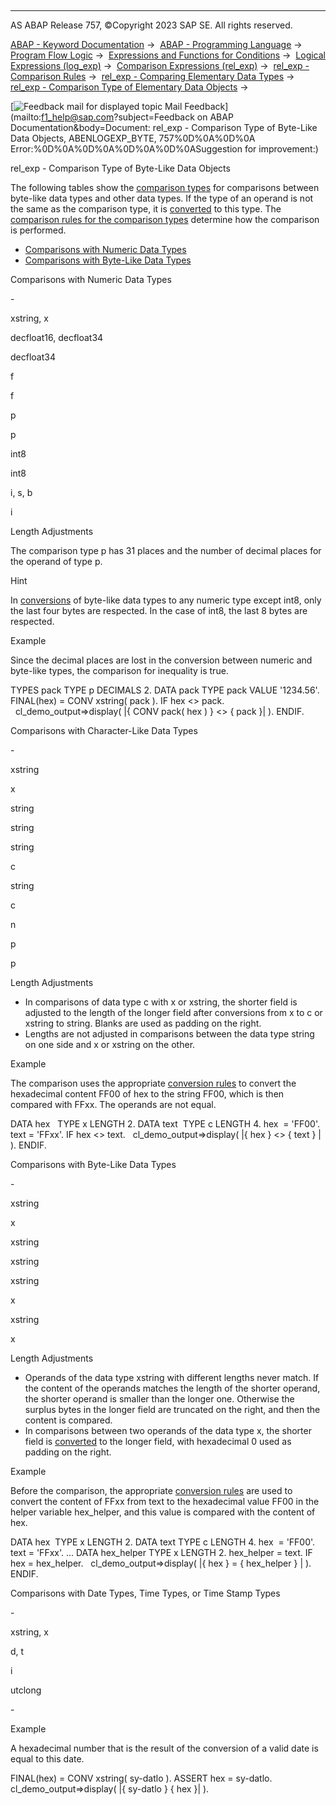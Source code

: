   

* * *

AS ABAP Release 757, ©Copyright 2023 SAP SE. All rights reserved.

[ABAP - Keyword Documentation](javascript:call_link\('abenabap.htm'\)) →  [ABAP - Programming Language](javascript:call_link\('abenabap_reference.htm'\)) →  [Program Flow Logic](javascript:call_link\('abenabap_flow_logic.htm'\)) →  [Expressions and Functions for Conditions](javascript:call_link\('abenlogical_expr_func.htm'\)) →  [Logical Expressions (log\_exp)](javascript:call_link\('abenlogexp.htm'\)) →  [Comparison Expressions (rel\_exp)](javascript:call_link\('abenlogexp_comp.htm'\)) →  [rel\_exp - Comparison Rules](javascript:call_link\('abenlogexp_rules.htm'\)) →  [rel\_exp - Comparing Elementary Data Types](javascript:call_link\('abenlogexp_rules_operands.htm'\)) →  [rel\_exp - Comparison Type of Elementary Data Objects](javascript:call_link\('abenlogexp_rules_operands_dobj.htm'\)) → 

 [![](Mail.gif?object=Mail.gif&sap-language=EN "Feedback mail for displayed topic") Mail Feedback](mailto:f1_help@sap.com?subject=Feedback on ABAP Documentation&body=Document: rel_exp - Comparison Type of Byte-Like Data Objects, ABENLOGEXP_BYTE, 757%0D%0A%0D%0A
Error:%0D%0A%0D%0A%0D%0A%0D%0ASuggestion for improvement:)

rel\_exp - Comparison Type of Byte-Like Data Objects

The following tables show the [comparison types](javascript:call_link\('abencomparison_type_glosry.htm'\) "Glossary Entry") for comparisons between byte-like data types and other data types. If the type of an operand is not the same as the comparison type, it is [converted](javascript:call_link\('abenconversion_elementary.htm'\)) to this type. The [comparison rules for the comparison types](javascript:call_link\('abencomparison_type.htm'\)) determine how the comparison is performed.

-   [Comparisons with Numeric Data Types](#abenlogexp-byte-1-------comparisons-with-character-like-data-types---@ITOC@@ABENLOGEXP_BYTE_2)
-   [Comparisons with Byte-Like Data Types](#abenlogexp-byte-3-------comparisons-with-date-types--time-types--or-time-stamp-types---@ITOC@@ABENLOGEXP_BYTE_4)

Comparisons with Numeric Data Types   

\-

xstring, x

decfloat16, decfloat34

decfloat34

f

f

p

p

int8

int8

i, s, b

i

Length Adjustments

The comparison type p has 31 places and the number of decimal places for the operand of type p.

Hint

In [conversions](javascript:call_link\('abenbyte_source_fields.htm'\)) of byte-like data types to any numeric type except int8, only the last four bytes are respected. In the case of int8, the last 8 bytes are respected.

Example

Since the decimal places are lost in the conversion between numeric and byte-like types, the comparison for inequality is true.

TYPES pack TYPE p DECIMALS 2.
DATA pack TYPE pack VALUE '1234.56'.
FINAL(hex) = CONV xstring( pack ).
IF hex <> pack.
  cl\_demo\_output=>display( |{ CONV pack( hex ) } <> { pack }| ).
ENDIF.

Comparisons with Character-Like Data Types   

\-

xstring

x

string

string

string

c

string

c

n

p

p

Length Adjustments

-   In comparisons of data type c with x or xstring, the shorter field is adjusted to the length of the longer field after conversions from x to c or xstring to string. Blanks are used as padding on the right.
-   Lengths are not adjusted in comparisons between the data type string on one side and x or xstring on the other.

Example

The comparison uses the appropriate [conversion rules](javascript:call_link\('abenconversion_type_x.htm'\)) to convert the hexadecimal content FF00 of hex to the string FF00, which is then compared with FFxx. The operands are not equal.

DATA hex   TYPE x LENGTH 2.
DATA text  TYPE c LENGTH 4.
hex  = 'FF00'.
text = 'FFxx'.
IF hex <> text.
  cl\_demo\_output=>display( |{ hex } <> { text } | ).
ENDIF.

Comparisons with Byte-Like Data Types   

\-

xstring

x

xstring

xstring

xstring

x

xstring

x

Length Adjustments

-   Operands of the data type xstring with different lengths never match. If the content of the operands matches the length of the shorter operand, the shorter operand is smaller than the longer one. Otherwise the surplus bytes in the longer field are truncated on the right, and then the content is compared.
-   In comparisons between two operands of the data type x, the shorter field is [converted](javascript:call_link\('abenconversion_type_x.htm'\)) to the longer field, with hexadecimal 0 used as padding on the right.

Example

Before the comparison, the appropriate [conversion rules](javascript:call_link\('abenconversion_type_c.htm'\)) are used to convert the content of FFxx from text to the hexadecimal value FF00 in the helper variable hex\_helper, and this value is compared with the content of hex.

DATA hex  TYPE x LENGTH 2.
DATA text TYPE c LENGTH 4.
hex  = 'FF00'.
text = 'FFxx'.
...
DATA hex\_helper TYPE x LENGTH 2.
hex\_helper = text.
IF hex = hex\_helper.
  cl\_demo\_output=>display( |{ hex } = { hex\_helper } | ).
ENDIF.

Comparisons with Date Types, Time Types, or Time Stamp Types   

\-

xstring, x

d, t

i

utclong

\-

Example

A hexadecimal number that is the result of the conversion of a valid date is equal to this date.

FINAL(hex) = CONV xstring( sy-datlo ).
ASSERT hex = sy-datlo.
cl\_demo\_output=>display( |{ sy-datlo } { hex }| ).